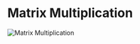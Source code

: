 # Matrix Multiplication
![Matrix Multiplication](https://media.giphy.com/media/3kHAqMDZ9erVwpXcMY/giphy.gif)